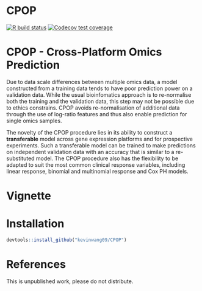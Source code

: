 CPOP
================

[![R build
status](https://github.com/kevinwang09/CPOP/workflows/R-CMD-check/badge.svg)](https://github.com/kevinwang09/CPOP/actions)
[![Codecov test
coverage](https://codecov.io/gh/kevinwang09/CPOP/branch/master/graph/badge.svg)](https://codecov.io/gh/kevinwang09/CPOP?branch=master)

# CPOP - Cross-Platform Omics Prediction

Due to data scale differences between multiple omics data, a model
constructed from a training data tends to have poor prediction power on
a validation data. While the usual bioinfomatics approach is to
re-normalise both the training and the validation data, this step may
not be possible due to ethics constrains. CPOP avoids re-normalisation
of additional data through the use of log-ratio features and thus also
enable prediction for single omics samples.

The novelty of the CPOP procedure lies in its ability to construct a
**transferable** model across gene expression platforms and for
prospective experiments. Such a transferable model can be trained to
make predictions on independent validation data with an accuracy that is
similar to a re-substituted model. The CPOP procedure also has the
flexibility to be adapted to suit the most common clinical response
variables, including linear response, binomial and multinomial response
and Cox PH models.

# Vignette

# Installation

``` r
devtools::install_github("kevinwang09/CPOP")
```

# References

This is unpublished work, please do not distribute.
